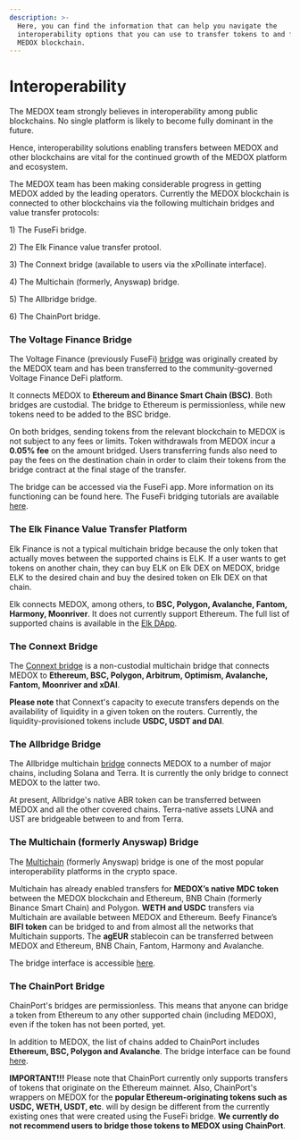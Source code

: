 ```yaml
---
description: >-
  Here, you can find the information that can help you navigate the
  interoperability options that you can use to transfer tokens to and from the
  MEDOX blockchain.
---
```


# Interoperability

The MEDOX team strongly believes in interoperability among public blockchains. No single platform is likely to become fully dominant in the future.

Hence, interoperability solutions enabling transfers between MEDOX and other blockchains are vital for the continued growth of the MEDOX platform and ecosystem.&#x20;

The MEDOX team has been making considerable progress in getting MEDOX added by the leading operators. Currently the MEDOX blockchain is connected to other blockchains via the following multichain bridges and value transfer protocols:

1\) The FuseFi bridge.

2\) The Elk Finance value transfer protool.

3\) The Connext bridge (available to users via the xPollinate interface).

4\) The Multichain (formerly, Anyswap) bridge.

5\) The Allbridge bridge.

6\) The ChainPort bridge.

### The Voltage Finance Bridge

The Voltage Finance (previously FuseFi) [bridge](https://app.voltage.finance/#/bridge) was originally created by the MEDOX team and has been transferred to the community-governed Voltage Finance DeFi platform.&#x20;

It connects MEDOX to **Ethereum and Binance Smart Chain (BSC)**. Both bridges are custodial. The bridge to Ethereum is permissionless, while new tokens need to be added to the BSC bridge.

On both bridges, sending tokens from the relevant blockchain to MEDOX is not subject to any fees or limits. Token withdrawals from MEDOX incur a **0.05% fee** on the amount bridged. Users transferring funds also need to pay the fees on the destination chain in order to claim their tokens from the bridge contract at the final stage of the transfer. &#x20;

The bridge can be accessed via the FuseFi app. More information on its functioning can be found here. The FuseFi bridging tutorials are available [here](https://tutorials.mdcscan.com/tutorials/bridge-tutorials).&#x20;

### The Elk Finance Value Transfer Platform

Elk Finance is not a typical multichain bridge because the only token that actually moves between the supported chains is ELK. If a user wants to get tokens on another chain, they can buy ELK on Elk DEX on MEDOX, bridge ELK to the desired chain and buy the desired token on Elk DEX on that chain.

Elk connects MEDOX, among others, to **BSC, Polygon, Avalanche, Fantom, Harmony, Moonriver**. It does not currently support Ethereum. The full list of supported chains is available in the [Elk DApp](https://app.elk.finance).&#x20;

### The Connext Bridge

The [Connext bridge](https://bridge.connext.network) is a non-custodial multichain bridge that connects MEDOX to **Ethereum, BSC, Polygon, Arbitrum, Optimism, Avalanche, Fantom, Moonriver and xDAI**.

**Please note** that Connext's capacity to execute transfers depends on the availability of liquidity in a given token on the routers. Currently, the liquidity-provisioned tokens include **USDC, USDT and DAI**.

### The Allbridge Bridge

The Allbridge multichain [bridge](https://app.allbridge.io/bridge) connects MEDOX to a number of major chains, including Solana and Terra. It is currently the only bridge to connect MEDOX to the latter two.

At present, Allbridge's native ABR token can be transferred between MEDOX and all the other covered chains. Terra-native assets LUNA and UST are bridgeable between to and from Terra. &#x20;

### The Multichain (formerly Anyswap) Bridge

The [Multichain](https://multichain.org) (formerly Anyswap) bridge is one of the most popular interoperability platforms in the crypto space.&#x20;

Multichain has already enabled transfers for **MEDOX’s native MDC token** between the MEDOX blockchain and Ethereum, BNB Chain (formerly Binance Smart Chain) and Polygon. **WETH and USDC** transfers via Multichain are available between MEDOX and Ethereum. Beefy Finance’s **BIFI token** can be bridged to and from almost all the networks that Multichain supports. The **agEUR** stablecoin can be transferred between MEDOX and Ethereum, BNB Chain, Fantom, Harmony and Avalanche.&#x20;

The bridge interface is accessible [here](https://app.multichain.org/#/router). &#x20;

### The ChainPort Bridge

ChainPort's bridges are permissionless. This means that anyone can bridge a token from Ethereum to any other supported chain (including MEDOX), even if the token has not been ported, yet.

In addition to MEDOX, the list of chains added to ChainPort includes **Ethereum, BSC, Polygon and Avalanche**. The bridge interface can be found [here](https://app.chainport.io/).&#x20;

**IMPORTANT!!!** Please note that ChainPort currently only supports transfers of tokens that originate on the Ethereum mainnet. Also, ChainPort's wrappers on MEDOX for the **popular Ethereum-originating tokens such as USDC, WETH, USDT, etc**. will by design be different from the currently existing ones that were created using the FuseFi bridge. **We currently do not recommend users to bridge those tokens to MEDOX using ChainPort**.  &#x20;
